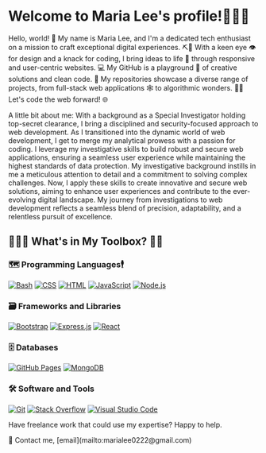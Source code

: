 # Welcome to Maria Lee's profile!👩🏻‍💻

Hello, world! 👋
My name is Maria Lee, and I'm a dedicated tech enthusiast on a mission to craft exceptional digital experiences. ⛏🧱
With a keen eye 👁️ for design and a knack for coding, I bring ideas to life 🌱 through responsive and user-centric websites. 💻
My GitHub is a playground 🛝 of creative solutions and clean code. 🫧
My repositories showcase a diverse range of projects, from full-stack web applications 🕸️ to algorithmic wonders. 🎩🐇
Let's code the web forward! 🌐

A little bit about me:  With a background as a Special Investigator holding top-secret clearance, I bring a disciplined and security-focused approach to web development.  As I transitioned into the dynamic world of web development, I get to merge my analytical prowess with a passion for coding.  I leverage my investigative skills to build robust and secure web applications, ensuring a seamless user experience while maintaining the highest standards of data protection.  My investigative background instills in me a meticulous attention to detail and a commitment to solving complex challenges.  Now, I apply these skills to create innovative and secure web solutions, aiming to enhance user experiences and contribute to the ever-evolving digital landscape.  My journey from investigations to web development reflects a seamless blend of precision, adaptability, and a relentless pursuit of excellence.


## 👷🏻‍♀️ What's in My Toolbox? 🧰🔧

### 🗺 Programming Languages🕴

<p>
    <a href="#"><img alt="Bash" src="https://img.shields.io/badge/Bash-121011.svg?logo=gnu-bash&logoColor=white"></a>
    <a href="#"><img alt="CSS" src="https://img.shields.io/badge/CSS-1572B6.svg?logo=css3&logoColor=white"></a>
    <a href="#"><img alt="HTML" src="https://img.shields.io/badge/HTML-E34F26.svg?logo=html5&logoColor=white"></a>
    <a href="#"><img alt="JavaScript" src="https://img.shields.io/badge/JavaScript-F7DF1E.svg?logo=javascript&logoColor=black"></a>
    <a href="#"><img alt="Node.js" src="https://img.shields.io/badge/Node.js-43853D.svg?logo=node.js&logoColor=white"></a>
</p>

### 🗃 Frameworks and Libraries

<p>
    <a href="#"><img alt="Bootstrap" src="https://img.shields.io/badge/Bootstrap-7952B3.svg?logo=bootstrap&logoColor=white"></a>
    <a href="#"><img alt="Express.js" src="https://img.shields.io/badge/Express.js-404d59.svg?logo=express&logoColor=white"></a>
    <a href="#"><img alt="React" src="https://img.shields.io/badge/React-20232a.svg?logo=react&logoColor=%2361DAFB"></a>
</p>

### 🗄️ Databases

<p>
    <a href="#"><img alt="GitHub Pages" src="https://img.shields.io/badge/GitHub%20Pages-327FC7.svg?logo=github&logoColor=white"></a>
    <a href="#"><img alt="MongoDB" src ="https://img.shields.io/badge/MongoDB-4ea94b.svg?logo=mongodb&logoColor=white"></a
</p>

### 🛠️ Software and Tools

<p>
    <a href="#"><img alt="Git" src="https://img.shields.io/badge/Git-F05033.svg?logo=git&logoColor=white"></a>
    <a href="#"><img alt="Stack Overflow" src="https://img.shields.io/badge/-Stack%20Overflow-FE7A16?logo=stack-overflow&logoColor=white"></a>
    <a href="#"><img alt="Visual Studio Code" src="https://img.shields.io/badge/Visual%20Studio%20Code-0078d7.svg?logo=visual-studio-code&logoColor=white"></a>
</p>

<p>Have freelance work that could use my expertise? Happy to help.</p>
<p>📩 Contact me, [email](mailto:marialee0222@gmail.com)</p>

